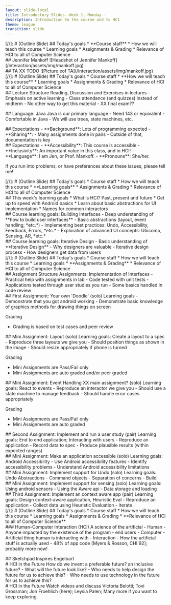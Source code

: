 ```yaml
---
layout: slide-local
title: Introductory Slides--Week 1, Monday-- 
description: Introduction to the course and to HCI
theme: league
transition: slide
---
```


<section data-markdown>
[//]: # (Outline Slide)
## Today's goals
* **Course staff**
* How we will teach this course
* Learning goals
* Assignments & Grading
* Relevance of HCI to all of Computer Science
</section>


<section data-markdown>
## Jennifer Mankoff
![Headshot of Jennifer Mankoff](/interaction/assets/img/mankoff.jpg)
</section>

<section data-markdown>
## TA XX TODO
![Picture eof TA](/interaction/assets/img/mankoff.jpg)
</section>

<section data-markdown>
[//]: # (Outline Slide)
## Today's  goals
* Course staff
* **How we will teach this course**
* Learning goals
* Assignments & Grading
* Relevance of HCI to all of Computer Science
</section>

<section data-markdown>
## Lecture Structure
Reading, Discussion and Exercises in lectures
- Emphasis on active learning
- Class attendance (and quizzes) instead of midterm
- No other way to get this material
- XX final exam??
</section>

<section data-markdown>
<script type="text/template">
## A typical week includes
- **Monday/Wednesday/Friday:** <br/>Come to class ready
for discussion and activity
- **Tuesday/Thursday/Saturday:** <br/> Do your reading [~10 mins]
- **Wednesday:** <br/>Typically homework due date/assignment date
- **Thursday:** <br/>Come to lab ready to work on your homework

Stay on top of reading  to make time  for homework!
</script>
</section>

<section data-markdown>
  ## Language: Java
Java is our primary language 
- Need 143 or equivalent
- Comfortable in Java
- We will use trees, state machines, etc.
</section>

<section data-markdown>
<script type="text/template">
## Platform: Android
Most commonly used Interface development platform<br/>
for Java

- Buy an android phone (no tablets)
- Version 8+, "Oreo", or above
- Need sufficient memory/disk space to run <br/>
Android Studio & emulators
- Ask questions on Piazza if you need more guidance
</script>
</section>


<section data-markdown>
<script type="text/template">
## Where to find what
- We use [github](https://github.com/jmankoff/interaction) extensively
- We will use Piazza for course discussions
- We will use Canvas for the course schedule <br/>
and link to everything
else from there
- Office hours will be posted on Piazza<br/>
but are also by appointment 
</script>
</section>

<section data-markdown>
<script type="text/template">
## Required [Android](https://www.amazon.com/dp/1977540090/ref=rdr_ext_tmb) book

{% include figure.html title="test" file="androidbook.jpg" alt="Picture of book cover for Android textbook, Android Studio 3.0 Development Essentials" %}
</script>
</section>

<section data-markdown>
<script type="text/template">
## Required [UI](https://www.amazon.com/dp/1423902483/ref=rdr_ext_sb_ti_hist_1) book

{% include figure.html title="test" file="ui.jpg" alt="Picture of book cover for UI textbook, Building Interactive Systems by Dan R. Olsen, Jr." %}
</script>
</section>

<section data-markdown>
  ## Expectations
- **Background**: Lots of programming expected
- **Sharing**:
 - Many assignments done in pairs
 - Outside of that, documentation is key
</section>

<section data-markdown>
  ## Expectations
- **Accessibility**: This course is accessible
- **Inclusivity**: An important value in this class, and in HCI!
- **Language**: I am Jen, or Prof. Mankoff.
- **Pronouns**: She/her.

  If you run into problems, or have preferences about these issues, please tell me!
</section>

<section data-markdown>
[//]: # (Outline Slide)
## Today's  goals
* Course staff
* How we will teach this course
* **Learning goals**
* Assignments & Grading
* Relevance of HCI to all of Computer Science
</section>

<section data-markdown>
## This week's learning goals
* What is HCI? Past, present and future
* Get up to speed with Android basics
* Learn about basic abstractions for UI implementation
* Names for common interactors
</section>

<section data-markdown>
## Course learning goals: 
Building Interfaces
- Deep understanding of **how to build user interfaces**
 - Basic abstractions (layout, event handling, *etc.*)
 - Implementing best practices: Undo, Accessibility, Feedback, Errors,
*etc.*
 - Exploration of advanced UI concepts: Ubicomp, Sensing, AR, *etc.*

</section>

<section data-markdown>
  ## Course learning goals:
  Iterative Design
- Basic understanding of **Iterative Design**
 - Why designers are valuable
 - Iterative design process
 - How designers get data from users

</section>

<section data-markdown>
[//]: # (Outline Slide)
## Today's goals
* Course staff
* How we will teach this course
* Learning goals
* **Assignments & Grading**
* Relevance of HCI to all of Computer Science
</section>

<section data-markdown>
## Assignment Structure
Assignments: Implementation of Interfaces
- Practical help with assignments in lab
- Code tested with unit tests
- Applications tested through user studies you run
- Some basics handled in code review
</section>

<section  style="text-align: left;" data-markdown>
## First Assignment: Your own 'Doodle' (solo)
Learning goals
- Demonstrate that you got android working
- Demonstrate basic knowledge of graphics methods for drawing things
on screen

Grading
- Grading is based on test cases and peer review
</section>


<!-- <section data-markdown> -->
<!-- ## First Assignment: Your own 'Doodle' -->
<!-- - 50% Load images/draw/write text on screen -->
<!--  - implement 3 methods to do this -->
<!--  - we will grade using test cases -->
<!--  - source code required -->
<!-- - 40% Make it look nice -->
<!--  - Make something you're proud of -->
<!--  - Challenge option: Add animation  -->
<!--  - Peer graded (with APK only) -->
<!-- - 10% Turned in on time, passes code review -->
<!-- </section> -->

<section  style="text-align: left;"  data-markdown>
## Mini Assignment: Layout (solo)
Learning goals: Create a layout to a spec
 - Reproduce three layouts we give you
 - Should position things as shown in the image
 - Should resize appropriately if phone is turned

Grading
- Mini Assignments are Pass/Fail only
- Mini Assignments are auto graded and/or peer graded
</section>

<section  style="text-align: left;"  data-markdown>
## Mini Assignment: Event Handling XX main assignment? (solo)
Learning goals: React to events
 - Reproduce an interactor we give you
 - Should use a state machine to manage feedback
 - Should handle error cases appropriately

Grading
- Mini Assignments are Pass/Fail only
- Mini Assignments are auto graded
</section>

<section data-markdown>
  ## Second Assignment: Implement and run a user study (pair)
  Learning goals: End to end application; Interacting with users
  - Reproduce an application 
  - Record data to spec
  - Produce plausible results (within expected ranges)
<!-- - 50% Application meets specs -->
<!--  - Running tests generates data file properly -->
<!-- - 40% User study meets specs -->
<!--  - Correct results handed in -->
<!--  - Data analysis produces plausible numbers -->
<!-- - 10% Turned in on time, passes code review -->
</section>

<section  style="text-align: left;"  data-markdown>
## Mini Assignment: Make an application accessible (solo)
Learning goals: Android Accessibility
 - Use Android accessibility features
 - Identify accessibility problems
 - Understand Android accessibility limitations
</section>

<section data-markdown>
  ## Mini Assignment: Implement support for Undo (solo)
  Learning goals: Undo Abstractions
  - Command objects
  - Separation of concerns
  - Build
</section>


<section data-markdown>
  ## Mini Assignment: Implement support for sensing (solo)
  Learning goals: Using android sensors
  - Using the Aware api
  - Data storage and loading
</section>

<section data-markdown>
  ## Third Assignment: Implement an context aware app (pair)
  Learning goals: Design context-aware application, Heuristic Eval
  - Reproduce an application 
  - Collect data using Heuristic Evaluation
  - Iterate 
</section>

<section data-markdown>
[//]: # (Outline Slide)
## Today's  goals
* Course staff
* How we will teach this course
* Learning goals
* Assignments & Grading
* **Relevance of HCI to all of Computer Science**
</section>

<section data-markdown>
### Human-Computer Interaction (HCI)
A science of the artificial
- Human
 - Anyone impacted by the existence of the program
 - end users
- Computer
 - Artificial thing human is interacting with
- Interaction
 - How the artificial stuff is actually used
 - 48% of app code [Myers & Rosson, CHI'92]; probably more now!
</section>

<section data-markdown>
<script type="text/template">
{% include figure.html title="Mobile Telegraph"
file="mobile-telegraph.png" alt="Couple with cordless telegraph
apparatus" caption="Robida's vision of a cordless telegraph (1906)"  height="500px"%}
</script>
</section>

<section data-markdown>
<script type="text/template">
{% include figure.html title="Video phones"
file="videophones.png" alt="Two women using video phones"
caption="Commercial vision of a wireless private video phone  (1929)"  height="500px"%}
</script>
</section>

<section data-markdown>
<script type="text/template">
{% include figure.html title="MEMEX"
file="memex.png" alt="Vannevar Bush's imagined Memex, a desk with mechanical and digital innards" caption="The MEMEX 'is a desk that can instantly bring files and material on any subject to the operators fingertips....' (Bush, 1945, 'As We May Think', Atlantic Monthly)"  height="500px"%}
</script>
</section>

<section data-markdown>
  <script type="text/template">
    {% include figure.html title="Portable Watch"
file="watches.png" alt="A prototype of a wearable wristwatch/cellphone
and Dick Tracy using it in a stamp based on the comic strip"
caption="A wrist-watch cellphone prototype (1947), which captured
popular imagination as shown in this Dick Tracy stamp" height="300px"%}
  </script>
  
</section>

<section data-markdown>
  <script type="text/template">
    {% include figure.html title="Sketchpad" file="sutherland.png" alt="A young man sitting at a complex machine covered in buttons, drawing on the screen with a pen" caption="Ivan Sutherland. 1964. The sketchpad graphical communication system in action." height="400px" %}

<small> In Proceedings of the SHARE design automation workshop (DAC '64). ACM, New York, NY, USA, 6.329-6.346.</small>
</script>
</section>

<section data-markdown>
  <script type="text/template">
    {% include figure.html title="Sketchpad" file="sketchpad-screens.png" alt="Four screen shots of a vector-based diagram being created within Sketchpad" caption="Sketchpad introduced direct manipulation, constraints, and chorded input." height="400px" %}

</script>
</section>


<section data-markdown>
## Sketchpad Inspires Engelbart
</section>


<section data-markdown>
  <script type="text/template">
    {% include figure.html title="Engelbart" file="engelbart.png" alt="Two images -- a man giving a live demo of a text based interface; and a wooden computer mouse." caption="Engelbart's *Mother of all Demos*, in December 9, 1968 at the Fall Joint Computer Conference. His presentation included windows; hypertext; graphics; video conferencing; the computer mouse; word processing; dynamic file linking; revision control; collaborative real-time editing, all new inventions!" height="400px" %}
</script>
</section>

<section data-markdown>
  <script type="text/template">
    {% include figure.html title="Xerox Star" file="star.png" alt="A desktop personal computer showing a WYSIWYG word processor and graphical window system" caption="Engelbart inspires many things, including the Xerox Star, the first graphical personal computer" height="400px" %}
</script>
</section>


<section data-markdown >
  <script type="text/template">
  # HCI in the Present
  Discussion: How is it changing us as individuals and a society?
  <aside class ="notes">
  - Social networking has been implicated in revolutions and elections.
  - Interfaces designs have impacted health and safety. 
  </aside>
  </script>
</section>


<section data-markdown >
  # HCI in the Future
  How do we invent a preferable future? an inclusive future?
  - What will the future look like?
  - Who needs to help design the future for us to achieve this?
  - Who needs to use technology in the future for us to achieve this?
</section>

<section data-markdown >
  # HCI in the Future
  Watch videos and discuss
   Victoria Belotti; Tovi Grossman; Jon Froehlich (here); Leysia Palen; Many more if you want to keep exploring. 

</section>
